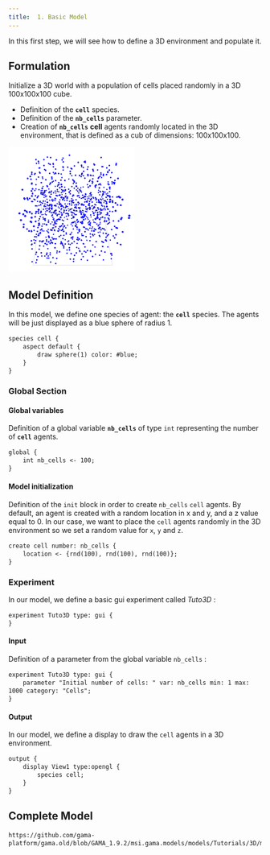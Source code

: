 ```yaml
---
title:  1. Basic Model
---
```



In this first step, we will see how to define a 3D environment and populate it.


## Formulation
Initialize a 3D world with a population of cells placed randomly in a 3D 100x100x100 cube.

* Definition of the **`cell`** species.
* Definition of the **`nb_cells`** parameter.
* Creation of **`nb_cells`** **cell** agents randomly located in the 3D environment, that is defined as a cub of dimensions: 100x100x100.


![images/3D_model_LQ.png](/resources/images/tutorials/3D_model_LQ.png)





## Model Definition

In this model, we define one species of agent: the **`cell`** species. The agents will be just displayed as a blue sphere of radius 1.

```
species cell {                      
    aspect default {
        draw sphere(1) color: #blue;   
    }
}
```

### Global Section

#### Global variables

Definition of a global variable **`nb_cells`** of type `int` representing the number of **`cell`** agents.

```
global {
    int nb_cells <- 100;
}
```

#### Model initialization

Definition of the `init` block in order to create `nb_cells` `cell` agents. By default, an agent is created with a random location in x and y, and a z value equal to 0. In our case, we want to place the `cell` agents randomly in the 3D environment so we set a random value for `x`, `y` and `z`.

```
create cell number: nb_cells {
    location <- {rnd(100), rnd(100), rnd(100)};
}
```



### Experiment

In our model, we define a basic gui experiment called _Tuto3D_ :
```
experiment Tuto3D type: gui {
}
```

#### Input
Definition of a parameter from the global variable `nb_cells` :
```
experiment Tuto3D type: gui {
    parameter "Initial number of cells: " var: nb_cells min: 1 max: 1000 category: "Cells";	
}
```

#### Output

In our model, we define a display to draw the `cell` agents in a 3D environment.
```
output {
    display View1 type:opengl {
        species cell;
    }
}
```


## Complete Model

```gaml reference
https://github.com/gama-platform/gama.old/blob/GAMA_1.9.2/msi.gama.models/models/Tutorials/3D/models/Model%2001.gaml
```